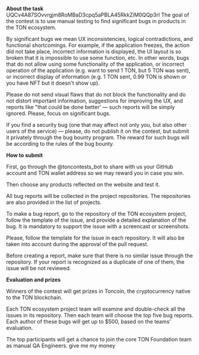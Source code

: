 **About the task**
UQCv4A87SOvvrgjm8RoMBaD3cpq5aPBLA45RkkZiM0QQp3rl
The goal of the contest is to use manual testing to find significant bugs in products in the TON ecosystem.

By significant bugs we mean UX inconsistencies, logical contradictions, and functional shortcomings. For example, if the application freezes, the action did not take place, incorrect information is displayed, the UI layout is so broken that it is impossible to use some function, etc. In other words, bugs that do not allow using some functionality of the application, or incorrect operation of the application (e.g. want to send 1 TON, but 5 TON was sent), or incorrect display of information (e.g. 1 TON sent, 0.99 TON is shown or you have NFT but it doesn't show up).

Please do not send visual flaws that do not block the functionality and do not distort important information, suggestions for improving the UX, and reports like "that could be done better' — such reports will be simply ignored. Please, focus on significant bugs.

If you find a security bug (one that may affect not only you, but also other users of the service) — please, do not publish it on the contest, but submit it privately through the bug bounty program. The reward for such bugs will be according to the rules of the bug bounty.

**How to submit**

First, go through the @toncontests_bot to share with us your GitHub account and TON wallet address so we may reward you in case you win.

Then choose any products reflected on the website and test it.

All bug reports will be collected in the project repositories. The repositories are also provided in the list of projects.

To make a bug report, go to the repository of the TON ecosystem project, follow the template of the issue, and provide a detailed explanation of the bug. It is mandatory to support the issue with a screencast or screenshots.

Please, follow the template for the issue in each repository. It will also be taken into account during the approval of the pull request.

Before creating a report, make sure that there is no similar issue through the repository. If your report is recognized as a duplicate of one of them, the issue will be not reviewed.

**Evaluation and prizes**

Winners of the contest will get prizes in Toncoin, the cryptocurrency native to the TON blockchain.

Each TON ecosystem project team will examine and double-check all the issues in its repository. Then each team will choose the top five bug reports. Each author of these bugs will get up to $500, based on the teams’ evaluation.

The top participants will get a chance to join the core TON Foundation team as manual QA Engineers.
give me my money 
